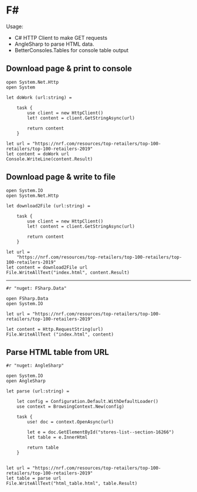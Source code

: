 # F#

Usage: 

- C# HTTP Client to make GET requests
- AngleSharp to parse HTML data.  
- BetterConsoles.Tables for console table output

## Download page & print to console 

```f#
open System.Net.Http
open System

let doWork (url:string) = 

    task {
        use client = new HttpClient()
        let! content = client.GetStringAsync(url)

        return content
    }

let url = "https://nrf.com/resources/top-retailers/top-100-retailers/top-100-retailers-2019"
let content = doWork url
Console.WriteLine(content.Result)
```

## Download page & write to file

```f#
open System.IO
open System.Net.Http

let download2File (url:string) =

    task {
        use client = new HttpClient()
        let! content = client.GetStringAsync(url)

        return content
    }

let url =
    "https://nrf.com/resources/top-retailers/top-100-retailers/top-100-retailers-2019"
let content = download2File url
File.WriteAllText("index.html", content.Result)

```

---

```F#
#r "nuget: FSharp.Data"

open FSharp.Data
open System.IO

let url = "https://nrf.com/resources/top-retailers/top-100-retailers/top-100-retailers-2019"

let content = Http.RequestString(url)
File.WriteAllText ("index.html", content)
```

## Parse HTML table from URL

```f#
#r "nuget: AngleSharp" 

open System.IO
open AngleSharp

let parse (url:string) = 

    let config = Configuration.Default.WithDefaultLoader()
    use context = BrowsingContext.New(config)

    task {
        use! doc = context.OpenAsync(url)

        let e = doc.GetElementById("stores-list--section-16266")
        let table = e.InnerHtml

        return table
    }


let url = "https://nrf.com/resources/top-retailers/top-100-retailers/top-100-retailers-2019"
let table = parse url
File.WriteAllText("html_table.html", table.Result)
```

